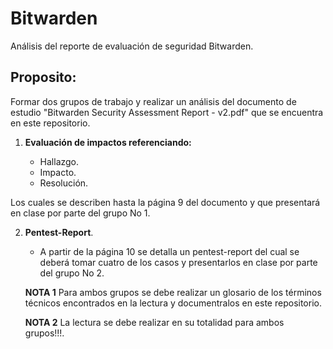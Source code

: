 # Bitwarden
Análisis del reporte de evaluación de seguridad Bitwarden.

## Proposito:
Formar dos grupos de trabajo y realizar un análisis del documento de estudio "Bitwarden Security Assessment Report - v2.pdf" que se encuentra en este repositorio. 

1. **Evaluación de impactos referenciando:**

   * Hallazgo.
   * Impacto.
   * Resolución.

Los cuales se describen hasta la página 9 del documento y que presentará en clase por parte del grupo No 1.  

2. **Pentest-Report**.

   * A partir de la página 10 se detalla un pentest-report del cual se deberá tomar cuatro de los casos y presentarlos en clase por parte del grupo No 2.  
   
   **NOTA 1**
      Para ambos grupos se debe realizar un glosario de los términos técnicos encontrados en la lectura y documentralos en este repositorio.
   
   **NOTA 2**
     La lectura se debe realizar en su totalidad para ambos grupos!!!. 
     
     
